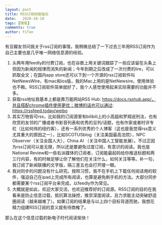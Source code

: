 ```yaml
---
layout: post
title: RSS订阅初级指北
date:   2020-10-10
tags: [随笔]
comments: true
author: Yifan
---
```


有豆瓣友邻问我关于rss订阅的事情，我稍微总结了一下过去三年用RSS订阅作为自己主要也是几乎唯一网络信息源的经验。

1. 头两年用feedly的付费订阅，也在谷歌上用关键词跟踪了一些应该留在头条上但因为新闻的规律而消失的新闻；今年到期之后改成了一次付费的lire，可以抓取全文；在国内app store还可以下到一个开源的rss订阅软件叫NetNewsWire，有mac和ios版，我的Mac上用的是NetNewsire，使用体验也不赖。RSS订阅软件简单就好了，我个人感觉使用起来实际需要的功能并不多。
2. 获取rss地址我基本上都是靠万能网站RSS Hub: https://docs.rsshub.app/，并且搭配chrome插件使用更优；微博的话也可以通过: https://rssfeed.today/weibo
3. 其实万物皆可rss，比如我的订阅源里有bilibili上的小高姐和罗翔说刑法，也有欣赏的友邻的广播或者书影音列表和优秀的豆列/话题，也有作家或者时评专栏（比如何伟的纽约客），还有一系列优秀的个人博客（这也是我觉得rss意义尤其重大的原因之一），比如SCOTUSblog（关注美国最高法院），NPC Observer（关注全国人大），China AI （关注中国人工智能发展）。不过正因为rss订阅可以是无限，所以还是要避免过度订阅，有意识的阅读。我也是National Review和一些右派媒体的订阅者，订阅能最起码给你推送标题和两三行内容，有的时候足够让你了解他们在关注什么，如何关注等等。补一句，我订阅了新闻联播的文字版，隔三差五也会打开搂一眼。
4. 我对同步的问题没有什么研究。按照习惯，我不在手机上下载任何阅读用的软件，强迫自己在ipad上完成所有阅读，也算是避免刷手机的方法。大部分同步都需要某个rss订阅平台来完成，以feedly作为常见。
5. 大概就是如此，欢迎大家交流，也欢迎推荐好的订阅源。RSS订阅的目的在我看来是防止信息过载，抵抗算法操控，推崇深度阅读，且力求能主动突破舒适圈阅读（越来越难了）。如果订阅的结果是与以上四个目标背道而驰，我想花精力组建RSS订阅的意义就有待商榷了。  

那么在这个信息过载的新电子时代阅读愉快！



